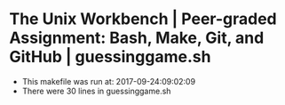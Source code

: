 # The Unix Workbench | Peer-graded Assignment: Bash, Make, Git, and GitHub | guessinggame.sh
* This makefile was run at: 2017-09-24:09:02:09
* There were      30 lines in guessinggame.sh
